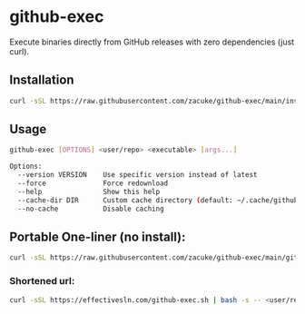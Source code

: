 # github-exec

Execute binaries directly from GitHub releases with zero dependencies (just curl).

## Installation
```bash
curl -sSL https://raw.githubusercontent.com/zacuke/github-exec/main/install.sh | bash
```

## Usage
```bash
github-exec [OPTIONS] <user/repo> <executable> [args...]

Options:
  --version VERSION    Use specific version instead of latest
  --force              Force redownload
  --help               Show this help
  --cache-dir DIR      Custom cache directory (default: ~/.cache/github-exec)
  --no-cache           Disable caching
```

## Portable One-liner (no install):
```bash
curl -sSL https://raw.githubusercontent.com/zacuke/github-exec/main/github-exec.sh | bash -s -- <user/repo> <executable> [args...]
```
### Shortened url:
```bash
curl -sSL https://effectivesln.com/github-exec.sh | bash -s -- <user/repo> <executable> [args...]
```

